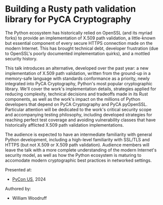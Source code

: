 Building a Rusty path validation library for PyCA Cryptography
==============================================================

The Python ecosystem has historically relied on OpenSSL (and its myriad forks) to provide an implementation of X.509 path validation, a little-known but essential component of every secure HTTPS connection made on the modern Internet. This has brought technical debt, developer frustration (due to OpenSSL's poorly documented implementation quirks), and a mottled security history.

This talk introduces an alternative, developed over the past year: a new implementation of X.509 path validation, written from the ground-up in a memory-safe language with standards conformance as a priority, newly integrated into PyCA Cryptography, Python's most popular cryptographic library. We'll cover the work's implementation details, strategies applied for reducing complexity, technical decisions and tradeoffs made in its Rust components, as well as the work's impact on the millions of Python developers that depend on PyCA Cryptography and PyCA pyOpenSSL. Particular attention will be dedicated to the work's critical security scope and accompanying testing philosophy, including developed strategies for reaching perfect test coverage and avoiding vulnerability classes that have historically afflicted X.509 path validation implementations.

The audience is expected to have an intermediate familiarity with general Python development, including a high-level familiarity with SSL/TLS and HTTPS (but not X.509 or X.509 path validation). Audience members will leave the talk with a more complete understanding of the modern Internet's security model, as well as how the Python ecosystem is maturing to accomodate modern cryptographic best practices in networked settings.

Presented at:

* [PyCon US](https://us.pycon.org/2024/schedule/presentation/49/), 2024

Authored by:

* William Woodruff
